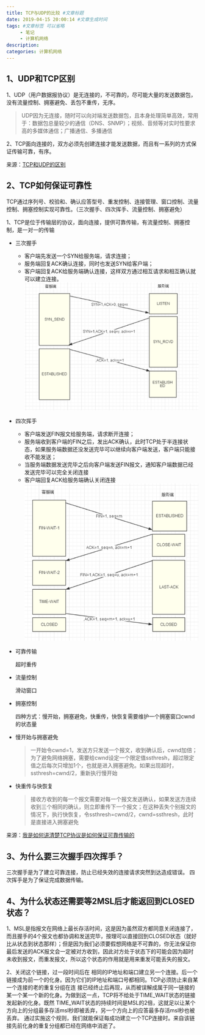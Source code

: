 ```yaml
---
title: TCP与UDP的比较 #文章标题
date: 2019-04-15 20:00:14 #文章生成时间
tags: #文章标签 可以省略
     - 笔记
     - 计算机网络
description: 
categories: 计算机网络
---
```

## 1、UDP和TCP区别

1、UDP（用户数据报协议）是无连接的，不可靠的，尽可能大量的发送数据包，没有流量控制、拥塞避免、丢包不重传，无序。

> UDP因为无连接，随时可以向对端发送数据包，且本身处理简单高效，常用于：数据包总量较少的通信（DNS、SNMP）；视频、音频等对实时性要求高的多媒体通信；广播通信、多播通信

2、TCP面向连接的，双方必须先创建连接才能发送数据，而且有一系列的方式保证传输可靠，有序。

来源：[TCP和UDP的区别](https://www.cnblogs.com/steven520213/p/8005258.html)

## 2、TCP如何保证可靠性

TCP通过序列号、校验和、确认应答型号、重发控制、连接管理、窗口控制、流量控制、拥塞控制实现可靠性。（三次握手、四次挥手、流量控制、拥塞避免）

1、TCP是位于传输层的协议，面向连接，提供可靠传输，有流量控制、拥塞控制，是一对一的传输

* 三次握手
	* 客户端先发送一个SYN给服务端，请求连接；
	* 服务端回复ACK确认连接，同时也发送SYN给客户端；
	* 客户端回复ACK给服务端确认连接，这样双方通过相互请求和相互确认就可以建立连接。
![三次握手](TCP与UDP/三次握手.png)

* 四次挥手
	* 客户端发送FIN报文给服务端，请求断开连接；
	* 服务端收到客户端的FIN之后，发出ACK确认，此时TCP处于半连接状态，如果服务端数据还没发送完毕可以继续向客户端发送，客户端只能接收不能发送；
	* 当服务端数据发送完毕之后向客户端发送FIN报文，通知客户端数据已经发送完毕可以完全关闭连接
	* 客户端回复ACK给服务端确认关闭连接
![四次挥手](TCP与UDP/四次挥手.png)

* 可靠传输

	超时重传

* 流量控制 

	滑动窗口

* 拥塞控制

	四种方式：慢开始，拥塞避免，快重传，快恢复需要维护一个拥塞窗口cwnd的状态量
   	
* 慢开始与拥塞避免

   	> 一开始令cwnd=1，发送方只发送一个报文，收到确认后，cwnd加倍；为了避免网络拥塞，需要给cwnd设定一个限定值ssthresh，超过限定值之后每次只增加1个，也就是进入拥塞避免。如果出现超时，ssthresh=cwnd/2，重新执行慢开始

* 快重传与快恢复
   
	> 接收方收到的每一个报文需要对每一个报文发送确认，如果发送方连续收到三个相同的确认，则立即重传下一个报文；在这种丢失个别报文的情况下，执行快恢复，令ssthresh=cwnd/2，cwnd=ssthresh，此时是直接进入拥塞避免

来源：[我是如何讲清楚TCP协议是如何保证可靠传输的](https://blog.csdn.net/cmm0401/article/details/77878998)

## 3、为什么要三次握手四次挥手？

三次握手是为了建立可靠连接，防止已经失效的连接请求突然到达造成错误。
四次挥手是为了保证完成数据传输。
## 4、为什么状态还需要等2MSL后才能返回到CLOSED状态？

1、MSL是指报文在网络上最长存活时间，这是因为虽然双方都同意关闭连接了，而且握手的4个报文也都协调和发送完毕，按理可以直接回到CLOSED状态（就好比从状态到状态那样）；但是因为我们必须要假想网络是不可靠的，你无法保证你最后发送的ACK报文会一定被对方收到，因此对方处于状态下的可能会因为超时未收到报文，而重发报文，所以这个状态的作用就是用来重发可能丢失的报文。

2、关闭这个链接，过一段时间后在 相同的IP地址和端口建立另一个连接。后一个链接成为前一个的化身。因为它们的IP地址和端口号都相同。TCP必须防止来自某一个连接的老的重复分组在连 接已经终止后再现，从而被误解成属于同一链接的某一个某一个新的化身。为做到这一点，TCP将不给处于TIME\_WAIT状态的链接发起新的化身。既然 TIME\_WAIT状态的持续时间是MSL的2倍，这就足以让某个方向上的分组最多存活msl秒即被丢弃，另一个方向上的应答最多存活msl秒也被丢弃。 通过实施这个规则，我们就能保证每成功建立一个TCP连接时。来自该链接先前化身的重复分组都已经在网络中消逝了。